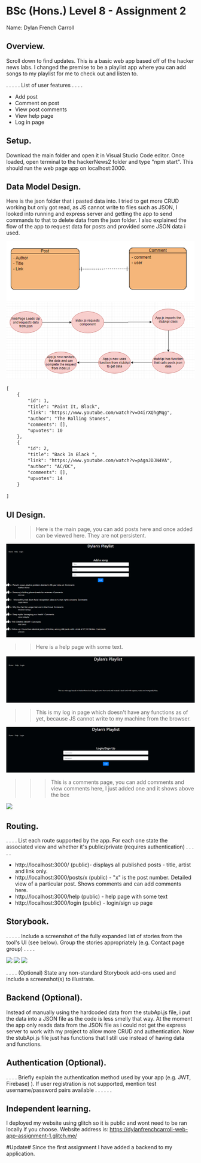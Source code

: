 # BSc (Hons.) Level 8 - Assignment 2 

Name: Dylan French Carroll

## Overview.
Scroll down to find updates. 
This is a basic web app based off of the hacker news labs. I changed the premise to be a 
playlist app where you can add songs to my playlist for me to check out and listen to. 

. . . . . List of user features  . . . .

- Add post
- Comment on post
- View post comments
- View help page
- Log in page

## Setup.

Download the main folder and open it in Visual Studio Code editor. Once loaded, open terminal to the hackerNews2 folder and type "npm start".
This should run the web page app on localhost:3000. 

## Data Model Design.

Here is the json folder that i pasted data into. I tried to get more CRUD working but only got read, as JS cannot write to files such as JSON, I looked into
running and express server and getting the app to send commands to that to delete data from the json folder. I also explained the flow of the app to request data for posts 
and provided some JSON data i used. 

![](/img/eerd.png)
![](/img/DataModel.png)


~~~
[
    {
        "id": 1,
        "title": "Paint It, Black",
        "link": "https://www.youtube.com/watch?v=O4irXQhgMqg",
        "author": "The Rolling Stones",
        "comments": [],
        "upvotes": 10
    },
    {
        "id": 2,
        "title": "Back In Black ",
        "link": "https://www.youtube.com/watch?v=pAgnJDJN4VA",
        "author": "AC/DC",
        "comments": [],
        "upvotes": 14
    }

]
~~~
## UI Design.

>>Here is the main page, you can add posts here and once added can be viewed here. They are not persistent. 

![](./img/main.png)

>> Here is a help page with some text.  

![](./img/help.png)

>> This is my log in page which doesn't have any functions as of yet, because JS cannot write to my machine from the browser. 

![](./img/login.png) 

>>> This is a comments page, you can add comments and view comments here, I just added one and it shows above the box

![](./img/comment.png)


## Routing.

. . . . List each route supported by the app. For each one state the associated view and whether it's public/private (requires authentication) . . . . .

- http://localhost:3000/ (public)- displays all published posts - title, artist and link only.
- http://localhost:3000/posts/x (public) - "x" is the post number. Detailed view of a particular post. Shows comments and can add comments here.
- http://localhost:3000/help (public) - help page with some text
- http://localhost:3000/login (public) - login/sign up page

## Storybook.

. . . . . Include a screenshot of the fully expanded list of stories from the tool's UI (see below). Group the stories appropriately (e.g. Contact page group) . . . .

![](./img/story1.png)
![](./img/story2.png)
![](./img/story3.png)

. . . . (Optional) State any non-standard Storybook add-ons used and include a screenshot(s) to illustrate.

## Backend (Optional).

Instead of manually using the hardcoded data from the stubApi.js file, i put the data into a JSON file as the code is less smelly that way.
At the moment the app only reads data from the JSON file as i could not get the express server to work with my project to allow more CRUD and authentication.
Now the stubApi.js file just has functions that I still use instead of having data and functions. 

## Authentication (Optional).

. . . . Briefly explain the authentication method used by your app (e.g. JWT, Firebase) ). If user registration is not supported, mention test username/password pairs available . . . . . .

## Independent learning.

I deployed my website using glitch so it is public and wont need to be ran locally if you choose. 
Website address is: https://dylanfrenchcarroll-web-app-assignment-1.glitch.me/


#Update#
Since the first assignment I have added a backend to my application. 

